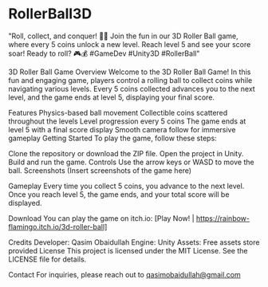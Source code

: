 # RollerBall3D
"Roll, collect, and conquer! 🏀✨ Join the fun in our 3D Roller Ball game, where every 5 coins unlock a new level. Reach level 5 and see your score soar! Ready to roll? 🎮💰 #GameDev #Unity3D #RollerBall"

3D Roller Ball Game
Overview
Welcome to the 3D Roller Ball Game! In this fun and engaging game, players control a rolling ball to collect coins while navigating various levels. Every 5 coins collected advances you to the next level, and the game ends at level 5, displaying your final score.

Features
Physics-based ball movement
Collectible coins scattered throughout the levels
Level progression every 5 coins
The game ends at level 5 with a final score display
Smooth camera follow for immersive gameplay
Getting Started
To play the game, follow these steps:

Clone the repository or download the ZIP file.
Open the project in Unity.
Build and run the game.
Controls
Use the arrow keys or WASD to move the ball.
Screenshots
(Insert screenshots of the game here)

Gameplay
Every time you collect 5 coins, you advance to the next level. Once you reach level 5, the game ends, and your total score will be displayed.

Download
You can play the game on itch.io: [Play Now! | https://rainbow-flamingo.itch.io/3d-roller-ball]

Credits
Developer: Qasim Obaidullah
Engine: Unity
Assets: Free assets store provided
License
This project is licensed under the MIT License. See the LICENSE file for details.

Contact
For inquiries, please reach out to qasimobaidullah@gmail.com
